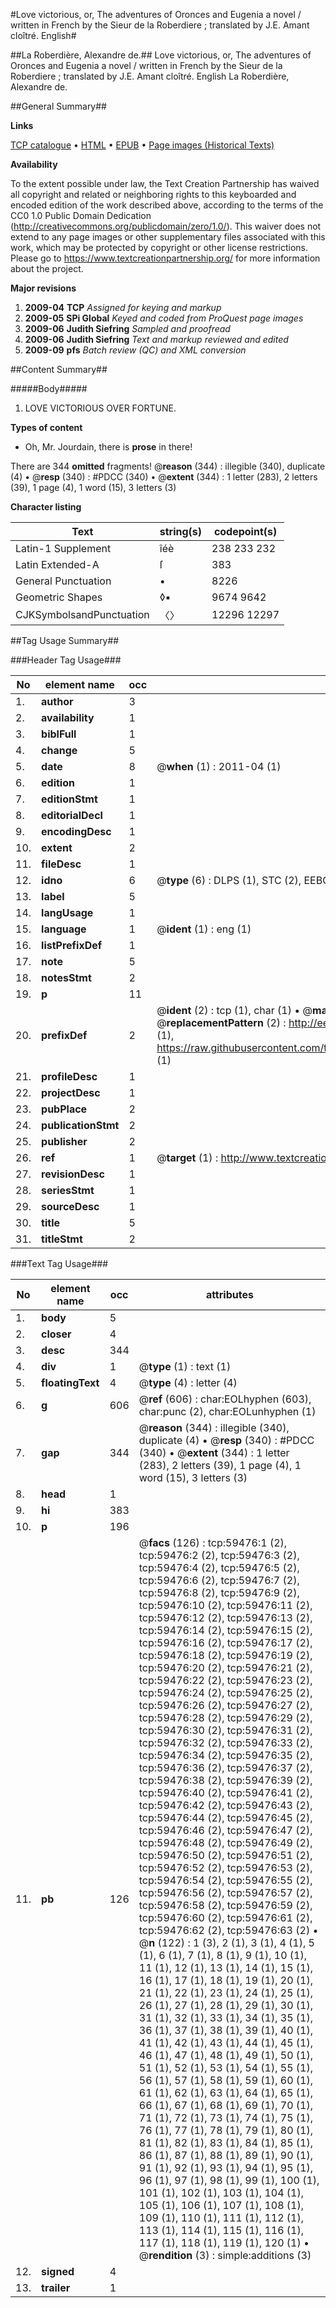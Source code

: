 #Love victorious, or, The adventures of Oronces and Eugenia a novel / written in French by the Sieur de la Roberdiere ; translated by J.E. Amant cloîtré. English#

##La Roberdière, Alexandre de.##
Love victorious, or, The adventures of Oronces and Eugenia a novel / written in French by the Sieur de la Roberdiere ; translated by J.E.
Amant cloîtré. English
La Roberdière, Alexandre de.

##General Summary##

**Links**

[TCP catalogue](http://www.ota.ox.ac.uk/tcp/)  • 
[HTML](http://tei.it.ox.ac.uk/tcp/Texts-HTML/free/A49/A49591.html)  • 
[EPUB](http://tei.it.ox.ac.uk/tcp/Texts-EPUB/free/A49/A49591.epub) • 
[Page images (Historical Texts)](https://historicaltexts.jisc.ac.uk/eebo-12320831e)

**Availability**

To the extent possible under law, the Text Creation Partnership has waived all copyright and related or neighboring rights to this keyboarded and encoded edition of the work described above, according to the terms of the CC0 1.0 Public Domain Dedication (http://creativecommons.org/publicdomain/zero/1.0/). This waiver does not extend to any page images or other supplementary files associated with this work, which may be protected by copyright or other license restrictions. Please go to https://www.textcreationpartnership.org/ for more information about the project.

**Major revisions**

1. __2009-04__ __TCP__ *Assigned for keying and markup*
1. __2009-05__ __SPi Global__ *Keyed and coded from ProQuest page images*
1. __2009-06__ __Judith Siefring__ *Sampled and proofread*
1. __2009-06__ __Judith Siefring__ *Text and markup reviewed and edited*
1. __2009-09__ __pfs__ *Batch review (QC) and XML conversion*

##Content Summary##

#####Body#####

1. LOVE VICTORIOUS OVER FORTUNE.

**Types of content**

  * Oh, Mr. Jourdain, there is **prose** in there!

There are 344 **omitted** fragments! 
 @__reason__ (344) : illegible (340), duplicate (4)  •  @__resp__ (340) : #PDCC (340)  •  @__extent__ (344) : 1 letter (283), 2 letters (39), 1 page (4), 1 word (15), 3 letters (3)

**Character listing**


|Text|string(s)|codepoint(s)|
|---|---|---|
|Latin-1 Supplement|îéè|238 233 232|
|Latin Extended-A|ſ|383|
|General Punctuation|•|8226|
|Geometric Shapes|◊▪|9674 9642|
|CJKSymbolsandPunctuation|〈〉|12296 12297|

##Tag Usage Summary##

###Header Tag Usage###

|No|element name|occ|attributes|
|---|---|---|---|
|1.|__author__|3||
|2.|__availability__|1||
|3.|__biblFull__|1||
|4.|__change__|5||
|5.|__date__|8| @__when__ (1) : 2011-04 (1)|
|6.|__edition__|1||
|7.|__editionStmt__|1||
|8.|__editorialDecl__|1||
|9.|__encodingDesc__|1||
|10.|__extent__|2||
|11.|__fileDesc__|1||
|12.|__idno__|6| @__type__ (6) : DLPS (1), STC (2), EEBO-CITATION (1), OCLC (1), VID (1)|
|13.|__label__|5||
|14.|__langUsage__|1||
|15.|__language__|1| @__ident__ (1) : eng (1)|
|16.|__listPrefixDef__|1||
|17.|__note__|5||
|18.|__notesStmt__|2||
|19.|__p__|11||
|20.|__prefixDef__|2| @__ident__ (2) : tcp (1), char (1)  •  @__matchPattern__ (2) : ([0-9\-]+):([0-9IVX]+) (1), (.+) (1)  •  @__replacementPattern__ (2) : http://eebo.chadwyck.com/downloadtiff?vid=$1&page=$2 (1), https://raw.githubusercontent.com/textcreationpartnership/Texts/master/tcpchars.xml#$1 (1)|
|21.|__profileDesc__|1||
|22.|__projectDesc__|1||
|23.|__pubPlace__|2||
|24.|__publicationStmt__|2||
|25.|__publisher__|2||
|26.|__ref__|1| @__target__ (1) : http://www.textcreationpartnership.org/docs/. (1)|
|27.|__revisionDesc__|1||
|28.|__seriesStmt__|1||
|29.|__sourceDesc__|1||
|30.|__title__|5||
|31.|__titleStmt__|2||


###Text Tag Usage###

|No|element name|occ|attributes|
|---|---|---|---|
|1.|__body__|5||
|2.|__closer__|4||
|3.|__desc__|344||
|4.|__div__|1| @__type__ (1) : text (1)|
|5.|__floatingText__|4| @__type__ (4) : letter (4)|
|6.|__g__|606| @__ref__ (606) : char:EOLhyphen (603), char:punc (2), char:EOLunhyphen (1)|
|7.|__gap__|344| @__reason__ (344) : illegible (340), duplicate (4)  •  @__resp__ (340) : #PDCC (340)  •  @__extent__ (344) : 1 letter (283), 2 letters (39), 1 page (4), 1 word (15), 3 letters (3)|
|8.|__head__|1||
|9.|__hi__|383||
|10.|__p__|196||
|11.|__pb__|126| @__facs__ (126) : tcp:59476:1 (2), tcp:59476:2 (2), tcp:59476:3 (2), tcp:59476:4 (2), tcp:59476:5 (2), tcp:59476:6 (2), tcp:59476:7 (2), tcp:59476:8 (2), tcp:59476:9 (2), tcp:59476:10 (2), tcp:59476:11 (2), tcp:59476:12 (2), tcp:59476:13 (2), tcp:59476:14 (2), tcp:59476:15 (2), tcp:59476:16 (2), tcp:59476:17 (2), tcp:59476:18 (2), tcp:59476:19 (2), tcp:59476:20 (2), tcp:59476:21 (2), tcp:59476:22 (2), tcp:59476:23 (2), tcp:59476:24 (2), tcp:59476:25 (2), tcp:59476:26 (2), tcp:59476:27 (2), tcp:59476:28 (2), tcp:59476:29 (2), tcp:59476:30 (2), tcp:59476:31 (2), tcp:59476:32 (2), tcp:59476:33 (2), tcp:59476:34 (2), tcp:59476:35 (2), tcp:59476:36 (2), tcp:59476:37 (2), tcp:59476:38 (2), tcp:59476:39 (2), tcp:59476:40 (2), tcp:59476:41 (2), tcp:59476:42 (2), tcp:59476:43 (2), tcp:59476:44 (2), tcp:59476:45 (2), tcp:59476:46 (2), tcp:59476:47 (2), tcp:59476:48 (2), tcp:59476:49 (2), tcp:59476:50 (2), tcp:59476:51 (2), tcp:59476:52 (2), tcp:59476:53 (2), tcp:59476:54 (2), tcp:59476:55 (2), tcp:59476:56 (2), tcp:59476:57 (2), tcp:59476:58 (2), tcp:59476:59 (2), tcp:59476:60 (2), tcp:59476:61 (2), tcp:59476:62 (2), tcp:59476:63 (2)  •  @__n__ (122) : 1 (3), 2 (1), 3 (1), 4 (1), 5 (1), 6 (1), 7 (1), 8 (1), 9 (1), 10 (1), 11 (1), 12 (1), 13 (1), 14 (1), 15 (1), 16 (1), 17 (1), 18 (1), 19 (1), 20 (1), 21 (1), 22 (1), 23 (1), 24 (1), 25 (1), 26 (1), 27 (1), 28 (1), 29 (1), 30 (1), 31 (1), 32 (1), 33 (1), 34 (1), 35 (1), 36 (1), 37 (1), 38 (1), 39 (1), 40 (1), 41 (1), 42 (1), 43 (1), 44 (1), 45 (1), 46 (1), 47 (1), 48 (1), 49 (1), 50 (1), 51 (1), 52 (1), 53 (1), 54 (1), 55 (1), 56 (1), 57 (1), 58 (1), 59 (1), 60 (1), 61 (1), 62 (1), 63 (1), 64 (1), 65 (1), 66 (1), 67 (1), 68 (1), 69 (1), 70 (1), 71 (1), 72 (1), 73 (1), 74 (1), 75 (1), 76 (1), 77 (1), 78 (1), 79 (1), 80 (1), 81 (1), 82 (1), 83 (1), 84 (1), 85 (1), 86 (1), 87 (1), 88 (1), 89 (1), 90 (1), 91 (1), 92 (1), 93 (1), 94 (1), 95 (1), 96 (1), 97 (1), 98 (1), 99 (1), 100 (1), 101 (1), 102 (1), 103 (1), 104 (1), 105 (1), 106 (1), 107 (1), 108 (1), 109 (1), 110 (1), 111 (1), 112 (1), 113 (1), 114 (1), 115 (1), 116 (1), 117 (1), 118 (1), 119 (1), 120 (1)  •  @__rendition__ (3) : simple:additions (3)|
|12.|__signed__|4||
|13.|__trailer__|1||
